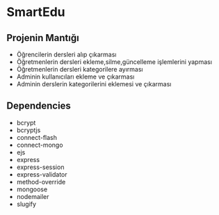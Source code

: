 # SmartEdu  

## Projenin Mantığı
- Öğrencilerin dersleri alıp çıkarması
- Öğretmenlerin dersleri ekleme,silme,güncelleme işlemlerini yapması
- Öğretmenlerin dersleri kategorilere ayırması
- Adminin kullanıcıları ekleme ve çıkarması 
- Adminin derslerin kategorilerini eklemesi ve çıkarması

## Dependencies
- bcrypt
- bcryptjs
- connect-flash
- connect-mongo
- ejs
- express
- express-session
- express-validator
- method-override
- mongoose
- nodemailer
- slugify
